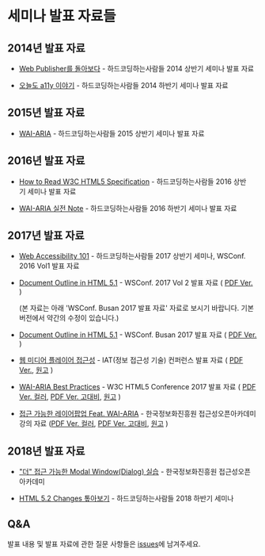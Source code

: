 # 세미나 발표 자료들

## 2014년 발표 자료

- [Web Publisher를 돌아보다](https://mulder21c.github.io/seminar/20140517/) - 하드코딩하는사람들 2014 상반기 세미나 발표 자료

- [오늘도 a11y 이야기](https://mulder21c.github.io/seminar/20141206/) - 하드코딩하는사람들 2014 하반기 세미나 발표 자료

## 2015년 발표 자료

- [WAI-ARIA](https://mulder21c.github.io/seminar/20150530/) - 하드코딩하는사람들 2015 상반기 세미나 발표 자료

## 2016년 발표 자료

- [How to Read W3C HTML5 Specification](https://mulder21c.github.io/seminar/20160521/) - 하드코딩하는사람들 2016 상반기 세미나 발표 자료

- [WAI-ARIA 실전 Note](https://mulder21c.github.io/seminar/20161210/) - 하드코딩하는사람들 2016 하반기 세미나 발표 자료

## 2017년 발표 자료

- [Web Accessibility 101](https://mulder21c.github.io/seminar/20170618/) - 하드코딩하는사람들 2017 상반기 세미나, WSConf. 2016 Vol1 발표 자료

- [Document Outline in HTML 5.1](https://mulder21c.github.io/seminar/20170715/) - WSConf. 2017 Vol 2 발표 자료 ( [PDF Ver.](https://mulder21c.github.io/seminar/20170715/document-outline-in-html51.pdf) )

  (본 자료는 아래 'WSConf. Busan 2017 발표 자료' 자료로 보시기 바랍니다. 기본 버전에서 약간의 수정이 있습니다.)

- [Document Outline in HTML 5.1](https://mulder21c.github.io/seminar/20170916/) - WSConf. Busan 2017 발표 자료 ( [PDF Ver.](https://mulder21c.github.io/seminar/20170916/document-outline-in-html51.pdf) )

- [웹 미디어 플레이어 접근성](https://mulder21c.github.io/seminar/20171124/) - IAT(정보 접근성 기술) 컨퍼런스 발표 자료 ( [PDF Ver.](https://mulder21c.github.io/seminar/20171124/media-player-accessibility-on-web.pdf), [원고](https://github.com/mulder21c/seminar/blob/gh-pages/20171124/README.md) )

- [WAI-ARIA Best Practices](https://mulder21c.github.io/seminar/20171206/) - W3C HTML5 Conference 2017 발표 자료 ( [PDF Ver. 컬러](https://mulder21c.github.io/seminar/20171206/wai-aria-best-practices%28colored%29.pdf), [PDF Ver. 고대비](https://mulder21c.github.io/seminar/20171206/wai-aria-best-practices%28high-contrast%29.pdf), [원고](https://github.com/mulder21c/seminar/blob/gh-pages/20171206/README.md) )

- [접근 가능한 레이어팝업 Feat. WAI-ARIA](https://mulder21c.github.io/seminar/20171222/) - 한국정보화진흥원 접근성오픈아카데미 강의 자료 ([PDF Ver. 컬러](https://mulder21c.github.io/seminar/20171222/접근%20가능한%20레이어팝업%20만들기.pdf), [PDF Ver. 고대비](https://mulder21c.github.io/seminar/20171222/접근%20가능한%20레이어팝업%20만들기%28gray%20scale%29.pdf), [원고](https://github.com/mulder21c/seminar/blob/gh-pages/20171222/README.md) )

## 2018년 발표 자료

- ["더" 접근 가능한 Modal Window(Dialog) 실습](https://mulder21c.github.io/modal-dialog/) - 한국정보화진흥원 접근성오픈아카데미

- [HTML 5.2 Changes 톺아보기](https://mulder21c.github.io/seminar/20181124) - 하드코딩하는사람들 2018 하반기 세미나

## Q&A

  발표 내용 및 발표 자료에 관한 질문 사항들은 [issues](https://github.com/mulder21c/seminar/issues)에 남겨주세요.
